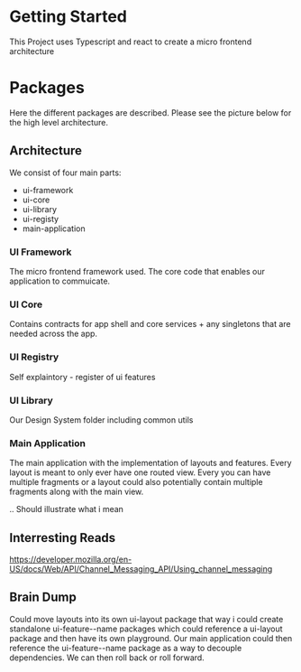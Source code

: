 # Getting Started
This Project uses Typescript and react to create a micro frontend architecture

# Packages
Here the different packages are described. Please see the picture below for the high level architecture.

## Architecture
We consist of four main parts:

- ui-framework
- ui-core
- ui-library
- ui-registy
- main-application

### UI Framework
The micro frontend framework used. The core code that enables our application to commuicate.

### UI Core
Contains contracts for app shell and core services + any singletons that are needed across the app.

### UI Registry
Self explaintory - register of ui features

### UI Library
Our Design System folder including common utils

### Main Application
The main application with the implementation of layouts and features. Every layout is meant to only ever have one routed view. Every you can have multiple fragments or a layout could also potentially contain multiple fragments along with the main view.

.. Should illustrate what i mean

## Interresting Reads
https://developer.mozilla.org/en-US/docs/Web/API/Channel_Messaging_API/Using_channel_messaging

## Brain Dump
Could move layouts into its own ui-layout package that way i could create standalone ui-feature--name packages which could reference a ui-layout package and then have its own playground. Our main application could then reference the ui-feature--name package as a way to decouple dependencies. We can then roll back or roll forward. 
